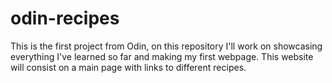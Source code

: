 # odin-recipes

This is the first project from Odin, on this repository I'll work on showcasing everything I've learned so far and making my first webpage. This website will consist on a main page with links to different recipes.